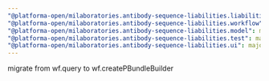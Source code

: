 ```yaml
---
"@platforma-open/milaboratories.antibody-sequence-liabilities.liabilities-calc-script": major
"@platforma-open/milaboratories.antibody-sequence-liabilities.workflow": major
"@platforma-open/milaboratories.antibody-sequence-liabilities.model": major
"@platforma-open/milaboratories.antibody-sequence-liabilities.test": major
"@platforma-open/milaboratories.antibody-sequence-liabilities.ui": major
---
```


migrate from wf.query to wf.createPBundleBuilder
